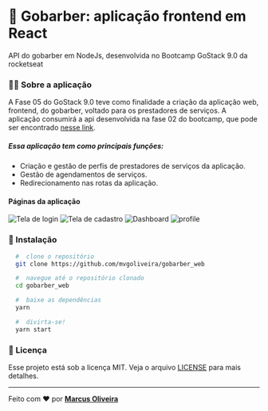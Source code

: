 # :rocket: Gobarber: aplicação frontend em React
 API do gobarber em NodeJs, desenvolvida no Bootcamp GoStack 9.0 da rocketseat
 

### 	:man_technologist: Sobre a aplicação

A Fase 05 do GoStack 9.0 teve como finalidade a criação da aplicação web, frontend, do gobarber, voltado para os prestadores de serviços. A aplicação consumirá a api desenvolvida na fase 02 do bootcamp, que pode ser encontrado [nesse link](https://github.com/mvgoliveira/gobarber_api).

##### Essa aplicação tem como principais funções:
- Criação e gestão de perfis de prestadores de serviços da aplicação.
- Gestão de agendamentos de serviços.
- Redirecionamento nas rotas da aplicação.


#### Páginas da aplicação

![Tela de login](https://user-images.githubusercontent.com/53785487/108212836-1d003b00-710d-11eb-8253-96ddacaaadde.png)
![Tela de cadastro](https://user-images.githubusercontent.com/53785487/108212839-1e316800-710d-11eb-974e-d521d8217ce5.png)
![Dashboard](https://user-images.githubusercontent.com/53785487/108212842-1e316800-710d-11eb-8e7e-3b3d30e7ae08.png)
![profile](https://user-images.githubusercontent.com/53785487/108212843-1ec9fe80-710d-11eb-96e7-8026d354e9a1.png)

### 📁 Instalação

```bash
  #  clone o repositório
  git clone https://github.com/mvgoliveira/gobarber_web

  #  navegue até o repositório clonado
  cd gobarber_web

  #  baixe as dependências
  yarn

  #  divirta-se!
  yarn start
```



### **📝 Licença**

Esse projeto está sob a licença MIT. Veja o arquivo [LICENSE](https://github.com/mvgoliveira/gobarber_web/blob/main/LICENSE) para mais detalhes.


<hr>

Feito com :hearts: por **[Marcus Oliveira](https://www.linkedin.com/in/marcus-oliveira-3b92011a7/)**

